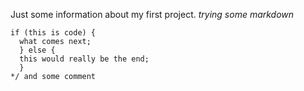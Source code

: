 Just some information about my first project. 
*trying some markdown*

```
if (this is code) {
  what comes next;
  } else {
  this would really be the end;
  }
*/ and some comment
  ```

